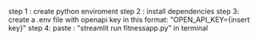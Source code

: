 step 1 : create python enviroment
step 2 : install dependencies
step 3: create a .env file with openapi key in this format: "OPEN_API_KEY={insert key}"
step 4: paste : "streamlit run fitnessapp.py" in terminal

